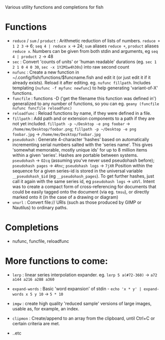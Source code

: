 Various utility functions and completions for fish

# Functions

* `reduce` / `sum` / `product` :  Arithmetic reduction of lists of numbers. `reduce + 1 2 3` -> 6; `seq 4 | reduce x` -> 24;
  `sum` aliases `reduce +`, `product` aliases `reduce x`.
   Numbers can be given from both stdin and arguments, eg `seq 4 | product 2` -> 48
* `sec` : Convert 'counts of units' or 'human readable' durations (eg. `sec 1 2 1 0 4 0 30`, `sec -x 1Y2M1w4h30s`) into raw second count
* `nufunc` : Create a new function in ~/.config/fish/functions/$funcname.fish and edit it (or just edit it if it already exists).
   Reload it after editing. eg. `nufunc fillpath`.
   Includes templating (`nufunc -f myfunc newfunc`) to help generating 'variant-of-X' functions.
* `funcfile` : functions -D ('get the filename this function was defined in') generalized to any number of functions,
               so you can eg. `geany (funcfile nufunc funcfile reloadfunc)`
* `reloadfunc` : Reload functions by name, if they were defined in a file.
* `fillpath` : Add path and or extension components to a path if they are not yet included.
               `fillpath -p ~/Desktop -e png foobar` -> `/home/me/Desktop/foobar.png`;
               `fillpath -p ~/Desktop -e png foobar.jpg` -> `/home/me/Desktop/foobar.jpg`
* `pseudohash` : Generate 4-character 'hashes' based on automatically incrementing serial numbers salted with the 'series name'.
   This gives 'somewhat memorable, mostly unique ids' for up to 8 million items within a given 'series'.
   Hashes are portable between systems.
   `pseudohash` -> `O2cq` (assuming you've never used pseudohash before);
   `pseudohash pages` -> `4Rnc`; `pseudohash logs` -> `7jXR`
   Position within the sequence for a given series-id is stored in the universal variable `__pseudohash_$id`
   (eg `__pseudohash_pages`). To get further hashes, just call it again with the same series id, eg `pseudohash logs` -> `uXVl`.
   Intent was to create a compact form of cross-referencing for documents that could be easily tagged onto the document (via eg. `tmsu`), or
   directly marked onto it (in the case of a drawing or diagram)
* `unurl` : Convert file:// URIs (such as those produced by GIMP or Nautilus) to ordinary paths.

# Completions

* nufunc, funcfile, reloadfunc


# More functions to come:

* `lerp` : linear series interpolation expander. eg. `lerp 5 a(#72-360)` -> `a72 a144 a216 a288 a360`
* `expand-words` : Basic 'word expansion' of stdin - `echo 'x * y' | expand-words x 5 y 10` -> `5 * 10`
* `imgw` : create high quality 'reduced sample' versions of large images, usable as, for example,
   an index.
* `clipmon` : Create/append to an array from the clipboard, until Ctrl+C or certain criteria are
   met.


* ..etc